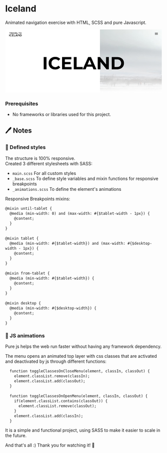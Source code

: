 # Iceland
Animated navigation exercise with HTML, SCSS and pure Javascript.

![alt text](assets/readme-image.jpg)

### Prerequisites

* No frameworks or libraries used for this project.

## 🖊️ Notes
### 🎨 Defined styles
The structure is 100% responsive.</br>
Created 3 different stylesheets with SASS:
- `main.scss` For all custom styles
- `_base.scss` To define style variables and mixin functions for responsive breakpoints
- `_animations.scss` To define the element's animations

Responsive Breakpoints mixins:
```
@mixin until-tablet {
  @media (min-width: 0) and (max-width: #{$tablet-width - 1px}) {
    @content;
  }
}

@mixin tablet {
  @media (min-width: #{$tablet-width}) and (max-width: #{$desktop-width - 1px}) {
    @content;
  }
}

@mixin from-tablet {
  @media (min-width: #{$tablet-width}) {
    @content;
  }
}

@mixin desktop {
  @media (min-width: #{$desktop-width}) {
    @content;
  }
}
```
### 💫 JS animations
Pure js helps the web run faster without having any framework dependency.

The menu opens an animated top layer with css classes that are activated and deactivated by js through different functions:

```
  function toggleClassesOnCloseMenu(element, classIn, classOut) {
    element.classList.remove(classIn);
    element.classList.add(classOut);
  }

  function toggleClassesOnOpenMenu(element, classIn, classOut) {
    if(element.classList.contains(classOut)) {
      element.classList.remove(classOut);
    }
    element.classList.add(classIn);
  }
```

It is a simple and functional project, using SASS to make it easier to scale in the future.


And that's all :) Thank you for watching it! 👋
